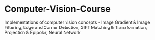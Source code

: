 # Computer-Vision-Course
Implementations of computer vision concepts - Image Gradient & Image Filtering, Edge and Corner Detection, SIFT Matching & Transformation, Projection & Epipolar, Neural Network

